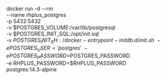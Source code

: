 docker run -d --rm \
    --name rhplus_postgres \
    -p 5432:5432 \
    -v $POSTGRES_VOLUME:/var/lib/postgresql \
    -v $POSTGRES_INIT_SQL:/opt/init.sql \
    -v $POSTGRES_INIT_SH:/docker-entrypoint-initdb.d/init.sh \
    -e POSTGRES_USER='postgres' \
    -e POSTGRES_PASSWORD=$POSTGRES_PASSWORD \
    -e RHPLUS_PASSWORD=$RHPLUS_PASSWORD \
postgres:14.3-alpine